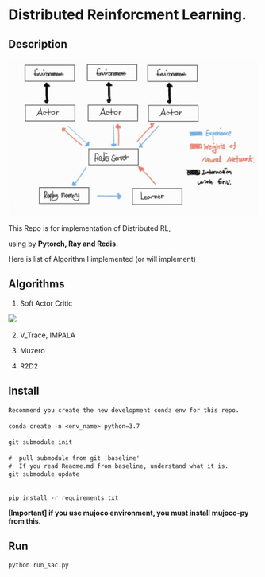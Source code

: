# Distributed Reinforcment Learning.

## Description

![](./docs/img/Distributed_image.jpeg)

This Repo is for implementation of Distributed RL,

using by **Pytorch, Ray and Redis.**

Here is list of Algorithm I implemented (or will implement)

## Algorithms

1. Soft Actor Critic

![](./docs/img/aa.gif)

2. V_Trace, IMPALA

3. Muzero

4. R2D2

## Install

    Recommend you create the new development conda env for this repo.

    conda create -n <env_name> python=3.7

    git submodule init

    #  pull submodule from git 'baseline'
    #  If you read Readme.md from baseline, understand what it is.
    git submodule update
    

    pip install -r requirements.txt


 **[Important] if you use mujoco environment, you must install mujoco-py from this.**

 ## Run

    python run_sac.py